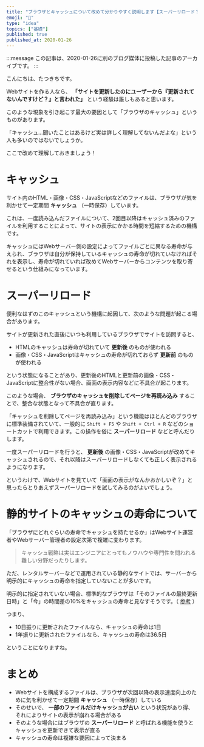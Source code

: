 ```yaml
---
title: "ブラウザとキャッシュについて改めて分かりやすく説明します【スーパーリロード？キャッシュの寿命？】"
emoji: "📝"
type: "idea"
topics: ["基礎"]
published: true
published_at: 2020-01-26
---
```


:::message
この記事は、2020-01-26に別のブログ媒体に投稿した記事のアーカイブです。
:::

こんにちは、たつきちです。

Webサイトを作る人なら、 **「サイトを更新したのにユーザーから『更新されてないんですけど？』と言われた」** という経験は誰しもあると思います。

このような現象を引き起こす最大の要因として「ブラウザのキャッシュ」というものがあります。

「キャッシュ…聞いたことはあるけど実は詳しく理解してないんだよな」という人も多いのではないでしょうか。

ここで改めて理解しておきましょう！

# キャッシュ

サイト内のHTML・画像・CSS・JavaScriptなどのファイルは、ブラウザが気を利かせて一定期間 **キャッシュ** （一時保存）しています。

これは、一度読み込んだファイルについて、2回目以降はキャッシュ済みのファイルを利用することによって、サイトの表示にかかる時間を短縮するための機構です。

キャッシュにはWebサーバー側の設定によってファイルごとに異なる寿命が与えられ、ブラウザは自分が保持しているキャッシュの寿命が切れていなければそれを表示し、寿命が切れていれば改めてWebサーバーからコンテンツを取り寄せるという仕組みになっています。

# スーパーリロード

便利なはずのこのキャッシュという機構に起因して、次のような問題が起こる場合があります。

サイトが更新された直後にいつも利用しているブラウザでサイトを訪問すると、

* HTMLのキャッシュは寿命が切れていて **更新後** のものが使われる
* 画像・CSS・JavaScriptはキャッシュの寿命が切れておらず **更新前** のものが使われる

という状態になることがあり、更新後のHTMLと更新前の画像・CSS・JavaScriptに整合性がない場合、画面の表示内容などに不具合が起こります。

このような場合、 **ブラウザのキャッシュを削除してページを再読み込み** することで、整合な状態となって不具合が直ります。

「キャッシュを削除してページを再読み込み」という機能はほとんどのブラウザに標準装備されていて、一般的に `Shift + F5` や `Shift + Ctrl + R` などのショートカットで利用できます。この操作を俗に **スーパーリロード** などと呼んだりします。

一度スーパーリロードを行うと、 **更新後** の画像・CSS・JavaScriptが改めてキャッシュされるので、それ以降はスーパーリロードしなくても正しく表示されるようになります。

というわけで、Webサイトを見ていて「画面の表示がなんかおかしいぞ？」と思ったらとりあえずスーパーリロードを試してみるのがよいでしょう。

# 静的サイトのキャッシュの寿命について

「ブラウザにどれぐらいの寿命でキャッシュを持たせるか」はWebサイト運営者やWebサーバー管理者の設定次第で複雑に変わります。

> キャッシュ戦略は実はエンジニアにとってもノウハウや専門性を問われる難しい分野だったりします。

ただ、レンタルサーバーなどで運用されている静的なサイトでは、サーバーから明示的にキャッシュの寿命を指定していないことが多いです。

明示的に指定されていない場合、標準的なブラウザは「そのファイルの最終更新日時」と「今」の時間差の10%をキャッシュの寿命と見なすそうです。（ [参考](https://developer.mozilla.org/ja/docs/Web/HTTP/Caching#Freshness) ）

つまり、

* 10日振りに更新されたファイルなら、キャッシュの寿命は1日
* 1年振りに更新されたファイルなら、キャッシュの寿命は36.5日

ということになりますね。

# まとめ

* Webサイトを構成するファイルは、ブラウザが次回以降の表示速度向上のために気を利かせて一定期間 **キャッシュ** （一時保存）している
* そのせいで、 **一部のファイルだけキャッシュが古い** という状況があり得、それによりサイトの表示が崩れる場合がある
* そのような場合にはブラウザの **スーパーリロード** と呼ばれる機能を使うとキャッシュを更新できて表示が直る
* キャッシュの寿命は複雑な要因によって決まる
